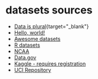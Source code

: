 # datasets sources

 - [Data is plural](https://www.data-is-plural.com/){target="_blank"}
 - <a href="http://example.com/" target="_blank">Hello, world!</a>
 - [Awesome datasets](https://github.com/awesomedata/awesome-public-datasets)
 - [R datasets](https://vincentarelbundock.github.io/Rdatasets/articles/data.html)
 - [NCAA](https://stats.ncaa.org/)
 - [Data.gov](https://www.data.gov/)
 - [Kaggle - requires registration](https://www.kaggle.com/datasets)
 - [UCI Repository](https://archive.ics.uci.edu/ml/index.php)
